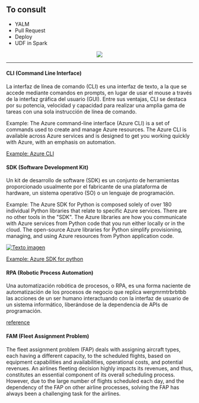 ## To consult
- YALM
- Pull Request
- Deploy
- UDF in Spark


<p align="center">
  <img src="https://www.google.com/url?sa=i&url=https%3A%2F%2Ficon-icons.com%2Fsearch%2Ficons%2Fmarkdown&psig=AOvVaw3CN4Q54BlcZ_p1R0GHAm_g&ust=1664294316368000&source=images&cd=vfe&ved=0CAwQjRxqFwoTCOjg59LpsvoCFQAAAAAdAAAAABAD"/>
</p>


---

#### CLI (Command Line Interface)

La interfaz de línea de comando (CLI) es una interfaz de texto, a la que se accede mediante comandos en prompts, en lugar de usar el mouse a través de la interfaz gráfica del usuario (GUI). Entre sus ventajas, CLI se destaca por su potencia, velocidad y capacidad para realizar una amplia gama de tareas con una sola instrucción de línea de comando. 

Example: The Azure command-line interface (Azure CLI) is a set of commands used to create and manage Azure resources. The Azure CLI is available across Azure services and is designed to get you working quickly with Azure, with an emphasis on automation.

[Example: Azure CLI](https://learn.microsoft.com/en-us/cli/azure/)

#### SDK (Software Development Kit)

Un kit de desarrollo de software (SDK) es un conjunto de herramientas proporcionado usualmente por el fabricante de una plataforma de hardware, un sistema operativo (SO) o un lenguaje de programación.

Example: The Azure SDK for Python is composed solely of over 180 individual Python libraries that relate to specific Azure services. There are no other tools in the "SDK". The Azure libraries are how you communicate with Azure services from Python code that you run either locally or in the cloud. The open-source Azure libraries for Python simplify provisioning, managing, and using Azure resources from Python application code.

[![Texto imagen](http://img.youtube.com/vi/LW2iinnqVSk/0.jpg)](http://www.youtube.com/watch?v=LW2iinnqVSk)

[Example: Azure SDK for python](https://learn.microsoft.com/en-us/azure/developer/python/sdk/azure-sdk-overview)

#### RPA (Robotic Process Automation)

Una automatización robótica de procesos, o RPA, es una forma naciente de automatización de los procesos de negocio que replica wergmrmtrbrbtbb las acciones de un ser humano interactuando con la interfaz de usuario de un sistema informático, liberándose de la dependencia de APIs de programación.

[reference](https://es.wikipedia.org/wiki/Automatizaci%C3%B3n_rob%C3%B3tica_de_procesos)


#### FAM (Fleet Assignment Problem)

The fleet assignment problem (FAP) deals with assigning aircraft types, each having a different capacity, to the scheduled flights, based on equipment capabilities and availabilities, operational costs, and potential revenues. An airlines fleeting decision highly impacts its revenues, and thus, constitutes an essential component of its overall scheduling process. However, due to the large number of flights scheduled each day, and the dependency of the FAP on other airline processes, solving the FAP has always been a challenging task for the airlines. 
